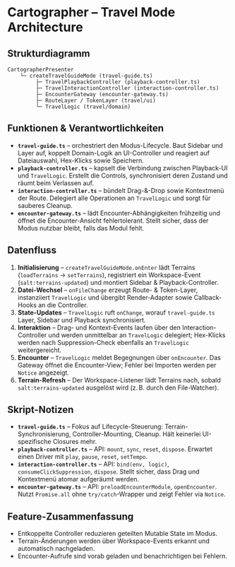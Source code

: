 # Cartographer – Travel Mode Architecture

## Strukturdiagramm
```
CartographerPresenter
    └─ createTravelGuideMode (travel-guide.ts)
         ├─ TravelPlaybackController (playback-controller.ts)
         ├─ TravelInteractionController (interaction-controller.ts)
         ├─ EncounterGateway (encounter-gateway.ts)
         ├─ RouteLayer / TokenLayer (travel/ui)
         └─ TravelLogic (travel/domain)
```

## Funktionen & Verantwortlichkeiten
- **`travel-guide.ts`** – orchestriert den Modus-Lifecycle. Baut Sidebar und Layer auf, koppelt Domain-Logik an UI-Controller und reagiert auf Dateiauswahl, Hex-Klicks sowie Speichern.
- **`playback-controller.ts`** – kapselt die Verbindung zwischen Playback-UI und `TravelLogic`. Erstellt die Controls, synchronisiert deren Zustand und räumt beim Verlassen auf.
- **`interaction-controller.ts`** – bündelt Drag-&-Drop sowie Kontextmenü der Route. Delegiert alle Operationen an `TravelLogic` und sorgt für sauberes Cleanup.
- **`encounter-gateway.ts`** – lädt Encounter-Abhängigkeiten frühzeitig und öffnet die Encounter-Ansicht fehlertolerant. Stellt sicher, dass der Modus nutzbar bleibt, falls das Modul fehlt.

## Datenfluss
1. **Initialisierung** – `createTravelGuideMode.onEnter` lädt Terrains (`loadTerrains` → `setTerrains`), registriert ein Workspace-Event (`salt:terrains-updated`) und montiert Sidebar & Playback-Controller.
2. **Datei-Wechsel** – `onFileChange` erzeugt Route- & Token-Layer, instanziiert `TravelLogic` und übergibt Render-Adapter sowie Callback-Hooks an die Controller.
3. **State-Updates** – `TravelLogic` ruft `onChange`, worauf `travel-guide.ts` Layer, Sidebar und Playback synchronisiert.
4. **Interaktion** – Drag- und Kontext-Events laufen über den Interaction-Controller und werden unmittelbar an `TravelLogic` delegiert; Hex-Klicks werden nach Suppression-Check ebenfalls an `TravelLogic` weitergereicht.
5. **Encounter** – `TravelLogic` meldet Begegnungen über `onEncounter`. Das Gateway öffnet die Encounter-View; Fehler bei Importen werden per `Notice` angezeigt.
6. **Terrain-Refresh** – Der Workspace-Listener lädt Terrains nach, sobald `salt:terrains-updated` ausgelöst wird (z. B. durch den File-Watcher).

## Skript-Notizen
- **`travel-guide.ts`** – Fokus auf Lifecycle-Steuerung: Terrain-Synchronisierung, Controller-Mounting, Cleanup. Hält keinerlei UI-spezifische Closures mehr.
- **`playback-controller.ts`** – API: `mount`, `sync`, `reset`, `dispose`. Erwartet einen Driver mit `play`, `pause`, `reset`, `setTempo`.
- **`interaction-controller.ts`** – API: `bind(env, logic)`, `consumeClickSuppression`, `dispose`. Stellt sicher, dass Drag und Kontextmenü atomar aufgeräumt werden.
- **`encounter-gateway.ts`** – API: `preloadEncounterModule`, `openEncounter`. Nutzt `Promise.all` ohne `try/catch`-Wrapper und zeigt Fehler via `Notice`.

## Feature-Zusammenfassung
- Entkoppelte Controller reduzieren geteilten Mutable State im Modus.
- Terrain-Änderungen werden über Workspace-Events erkannt und automatisch nachgeladen.
- Encounter-Aufrufe sind vorab geladen und benachrichtigen bei Fehlern.
